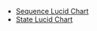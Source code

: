 * [Sequence Lucid Chart](https://lucid.app/lucidchart/3695c224-ee22-41c1-8d53-6fc9ebc3e644/edit?viewport_loc=280%2C215%2C2219%2C1089%2CFSWwIQlWCs9d&invitationId=inv_1a59f45f-3408-4413-9928-701c82916a4c)
* [State Lucid Chart](https://lucid.app/lucidchart/7c6ddfb4-716b-4738-b45b-f16ea4408439/edit?viewport_loc=-320%2C-115%2C2219%2C1089%2C0_0&invitationId=inv_1992527f-b49f-4506-9774-c9e1d9c2694e)